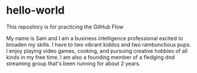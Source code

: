 # hello-world
This repository is for practicing the GitHub Flow

My name is Sam and I am a business intelligence professional excited to broaden my skills. I have to two vibrant kiddos and two rambunctious pups. I enjoy playing video games, cooking, and pursuing creative hobbies of all kinds in my free time. I am also a founding member of a fledging dnd streaming group that's been running for about 2 years.
